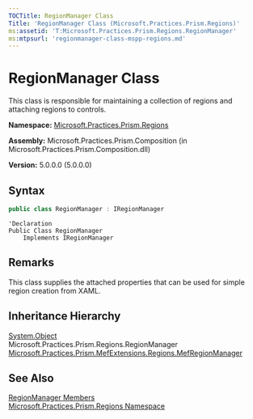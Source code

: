 ```yaml
---
TOCTitle: RegionManager Class
Title: 'RegionManager Class (Microsoft.Practices.Prism.Regions)'
ms:assetid: 'T:Microsoft.Practices.Prism.Regions.RegionManager'
ms:mtpsurl: 'regionmanager-class-mspp-regions.md'
---
```


# RegionManager Class

This class is responsible for maintaining a collection of regions and attaching regions to controls.

**Namespace:** [Microsoft.Practices.Prism.Regions](/patterns-practices/reference/mspp-regions-namespace)

**Assembly:** Microsoft.Practices.Prism.Composition (in Microsoft.Practices.Prism.Composition.dll)

**Version:** 5.0.0.0 (5.0.0.0)

## Syntax
```C#
public class RegionManager : IRegionManager
```

```VB
'Declaration
Public Class RegionManager
	Implements IRegionManager
```

## Remarks

This class supplies the attached properties that can be used for simple region creation from XAML.

## Inheritance Hierarchy

[System.Object](http://msdn.microsoft.com/en-us/library/e5kfa45b)  
  Microsoft.Practices.Prism.Regions.RegionManager  
    [Microsoft.Practices.Prism.MefExtensions.Regions.MefRegionManager](/patterns-practices/reference/mefregionmanager-class-mspp-mefextensions-regions)

## See Also

[RegionManager Members](/patterns-practices/reference/regionmanager-members-mspp-regions)<br/>
[Microsoft.Practices.Prism.Regions Namespace](/patterns-practices/reference/mspp-regions-namespace)<br/>